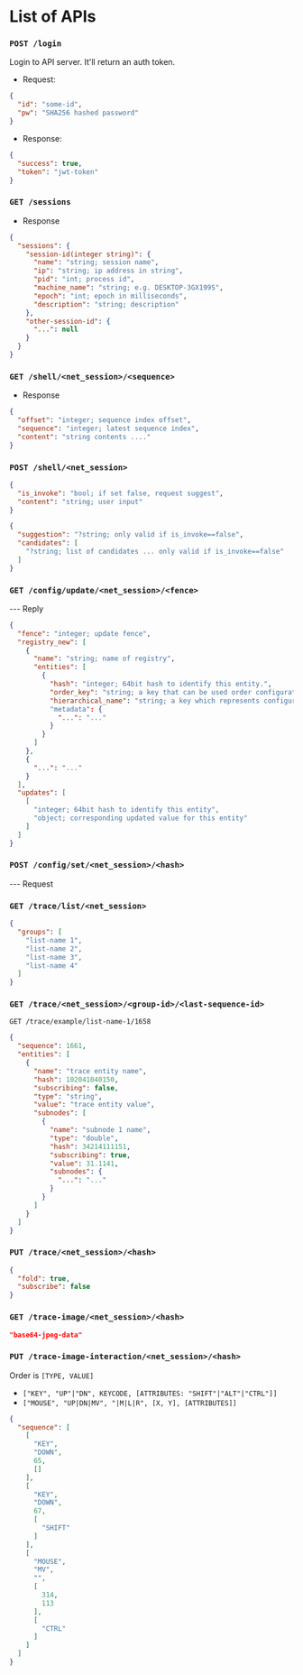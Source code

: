 # List of APIs

### `POST /login`

Login to API server. It'll return an auth token.

- Request:

```json
{
  "id": "some-id",
  "pw": "SHA256 hashed password"
}
```

- Response:

```json
{
  "success": true,
  "token": "jwt-token"
}
```

### `GET /sessions`

- Response

```json
{
  "sessions": {
    "session-id(integer string)": {
      "name": "string; session name",
      "ip": "string; ip address in string",
      "pid": "int; process id",
      "machine_name": "string; e.g. DESKTOP-3GX199S",
      "epoch": "int; epoch in milliseconds",
      "description": "string; description"
    },
    "other-session-id": {
      "...": null
    }
  }
}
```

### `GET /shell/<net_session>/<sequence>`

- Response

```json
{
  "offset": "integer; sequence index offset",
  "sequence": "integer; latest sequence index",
  "content": "string contents ...."
}
```

### `POST /shell/<net_session>`

```json
{
  "is_invoke": "bool; if set false, request suggest",
  "content": "string; user input"
}
```

```json
{
  "suggestion": "?string; only valid if is_invoke==false",
  "candidates": [
    "?string; list of candidates ... only valid if is_invoke==false"
  ]
}
```

### `GET /config/update/<net_session>/<fence>`

--- Reply

```json
{
  "fence": "integer; update fence",
  "registry_new": [
    {
      "name": "string; name of registry",
      "entities": [
        {
          "hash": "integer; 64bit hash to identify this entity.",
          "order_key": "string; a key that can be used order configurations in same category",
          "hierarchical_name": "string; a key which represents configuration hierarchy by '|' character."
          "metadata": {
            "...": "..."
          }
        }
      ]
    },
    {
      "...": "..."
    }
  ],
  "updates": [
    [
      "integer; 64bit hash to identify this entity",
      "object; corresponding updated value for this entity"
    ]
  ]
}
```

### `POST /config/set/<net_session>/<hash>`

--- Request


### `GET /trace/list/<net_session>`

```json
{
  "groups": [
    "list-name 1",
    "list-name 2",
    "list-name 3",
    "list-name 4"
  ]
}
```

### `GET /trace/<net_session>/<group-id>/<last-sequence-id>`

`GET /trace/example/list-name-1/1658`

```json
{
  "sequence": 1661,
  "entities": [
    {
      "name": "trace entity name",
      "hash": 102041040150,
      "subscribing": false,
      "type": "string",
      "value": "trace entity value",
      "subnodes": [
        {
          "name": "subnode 1 name",
          "type": "double",
          "hash": 34214111151,
          "subscribing": true,
          "value": 31.1141,
          "subnodes": {
            "...": "..."
          }
        }
      ]
    }
  ]
}
```

### `PUT /trace/<net_session>/<hash>`

```json
{
  "fold": true,
  "subscribe": false
}
```

### `GET /trace-image/<net_session>/<hash>`

```json
"base64-jpeg-data"
```

### `PUT /trace-image-interaction/<net_session>/<hash>`

Order is `[TYPE, VALUE]`

- `["KEY", "UP"|"DN", KEYCODE, [ATTRIBUTES: "SHIFT"|"ALT"|"CTRL"]]`
- `["MOUSE", "UP|DN|MV", "|M|L|R", [X, Y], [ATTRIBUTES]]`

```json
{
  "sequence": [
    [
      "KEY",
      "DOWN",
      65,
      []
    ],
    [
      "KEY",
      "DOWN",
      67,
      [
        "SHIFT"
      ]
    ],
    [
      "MOUSE",
      "MV",
      "",
      [
        314,
        113
      ],
      [
        "CTRL"
      ]
    ]
  ]
}
```
